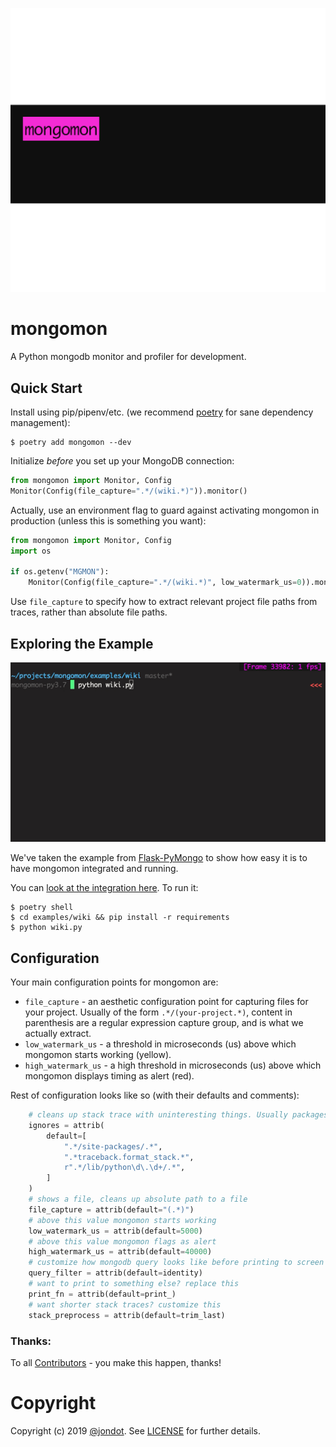 ![](media/cover.png)

# mongomon

A Python mongodb monitor and profiler for development.


## Quick Start

Install using pip/pipenv/etc. (we recommend [poetry](https://github.com/sdispater/poetry) for sane dependency management):

```
$ poetry add mongomon --dev
```

Initialize *before* you set up your MongoDB connection:

```py
from mongomon import Monitor, Config
Monitor(Config(file_capture=".*/(wiki.*)")).monitor()
```

Actually, use an environment flag to guard against activating mongomon in production (unless this is something you want):

```py
from mongomon import Monitor, Config
import os

if os.getenv("MGMON"):
    Monitor(Config(file_capture=".*/(wiki.*)", low_watermark_us=0)).monitor()
```

Use `file_capture` to specify how to extract relevant project file paths from traces, rather than absolute file paths.

## Exploring the Example
![](/media/demo.gif)

We've taken the example from [Flask-PyMongo](https://flask-pymongo.readthedocs.io/en/latest/) to show how easy it is to have mongomon integrated and running.

You can [look at the integration here](examples/wiki). To run it:

```
$ poetry shell
$ cd examples/wiki && pip install -r requirements
$ python wiki.py
```


## Configuration

Your main configuration points for mongomon are:

* `file_capture` - an aesthetic configuration point for capturing files for your project. Usually of the form `.*/(your-project.*)`, content in parenthesis are a regular expression capture group, and is what we actually extract.
* `low_watermark_us` - a threshold in microseconds (us) above which mongomon starts working (yellow).
* `high_watermark_us` - a high threshold in microseconds (us) above which mongomon displays timing as alert (red).


Rest of configuration looks like so (with their defaults and comments):
```py
    # cleans up stack trace with uninteresting things. Usually packages, standard library, etc.
    ignores = attrib(
        default=[
            ".*/site-packages/.*",
            ".*traceback.format_stack.*",
            r".*/lib/python\d\.\d+/.*",
        ]
    )
    # shows a file, cleans up absolute path to a file
    file_capture = attrib(default="(.*)")
    # above this value mongomon starts working
    low_watermark_us = attrib(default=5000)
    # above this value mongomon flags as alert
    high_watermark_us = attrib(default=40000)
    # customize how mongodb query looks like before printing to screen
    query_filter = attrib(default=identity)
    # want to print to something else? replace this
    print_fn = attrib(default=print_)
    # want shorter stack traces? customize this
    stack_preprocess = attrib(default=trim_last)
```

### Thanks:

To all [Contributors](https://github.com/jondot/mongomon/graphs/contributors) - you make this happen, thanks!

# Copyright

Copyright (c) 2019 [@jondot](http://twitter.com/jondot). See [LICENSE](LICENSE.txt) for further details.